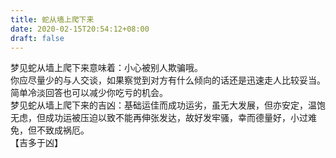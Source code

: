 ```yaml
---
title: 蛇从墙上爬下来
date: 2020-02-15T20:54:12+08:00
draft: false
---
```


梦见蛇从墙上爬下来意味着：小心被别人欺骗哦。<br>
你应尽量少的与人交谈，如果察觉到对方有什么倾向的话还是迅速走人比较妥当。<br>
简单冷淡回答也可以减少你吃亏的机会。<br>
梦见蛇从墙上爬下来的吉凶：基础运佳而成功运劣，虽无大发展，但亦安定，温饱无虑，但成功运被压迫以致不能再伸张发达，故好发牢骚，幸而德量好，小过难免，但不致成祸厄。<br>
【吉多于凶】
